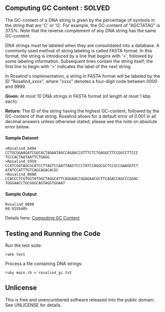 ## Computing GC Content : SOLVED

The GC-content of a DNA string is given by the percentage of symbols in the string that are 'C' or 'G'. For example, the GC-content of "AGCTATAG" is 37.5%. Note that the reverse complement of any DNA string has the same GC-content.

DNA strings must be labeled when they are consolidated into a database. A commonly used method of string labeling is called FASTA format. In this format, the string is introduced by a line that begins with '>', followed by some labeling information. Subsequent lines contain the string itself; the first line to begin with '>' indicates the label of the next string.

In Rosalind's implementation, a string in FASTA format will be labeled by the ID "Rosalind_xxxx", where "xxxx" denotes a four-digit code between 0000 and 9999.

**Given:** At most 10 DNA strings in FASTA format (of length at most 1 kbp each).

**Return:** The ID of the string having the highest GC-content, followed by the GC-content of that string. Rosalind allows for a default error of 0.001 in all decimal answers unless otherwise stated; please see the note on absolute error below.

#### Sample Dataset

    >Rosalind_6404
    CCTGCGGAAGATCGGCACTAGAATAGCCAGAACCGTTTCTCTGAGGCTTCCGGCCTTCCC
    TCCCACTAATAATTCTGAGG
    >Rosalind_5959
    CCATCGGTAGCGCATCCTTAGTCCAATTAAGTCCCTATCCAGGCGCTCCGCCGAAGGTCT
    ATATCCATTTGTCAGCAGACACGC
    >Rosalind_0808
    CCACCCTCGTGGTATGGCTAGGCATTCAGGAACCGGAGAACGCTTCAGACCAGCCCGGAC
    TGGGAACCTGCGGGCAGTAGGTGGAAT

#### Sample Output

    Rosalind_0808
    60.919540%
    
Details here: [Computing GC Content](http://rosalind.info/problems/gc/)
    
## Testing and Running the Code

Run the test suite:

    rake test
    
Process a file containing DNA strings:

    ruby main.rb < rosalind_gc.txt
    
## Unlicense

This is free and unencumbered software released into the public domain.  See UNLICENSE for details.
